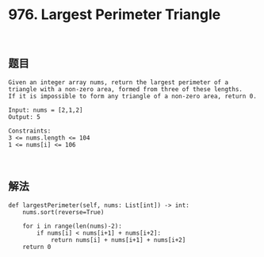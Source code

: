 # 976. Largest Perimeter Triangle


<br>

## 题目

```
Given an integer array nums, return the largest perimeter of a triangle with a non-zero area, formed from three of these lengths.
If it is impossible to form any triangle of a non-zero area, return 0.

Input: nums = [2,1,2]
Output: 5

Constraints:
3 <= nums.length <= 104
1 <= nums[i] <= 106
```

<br>

## 解法

```python3
def largestPerimeter(self, nums: List[int]) -> int:
    nums.sort(reverse=True)

    for i in range(len(nums)-2):
        if nums[i] < nums[i+1] + nums[i+2]:
            return nums[i] + nums[i+1] + nums[i+2]
    return 0
```

<br>